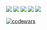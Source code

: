 ![](http://github-profile-summary-cards.vercel.app/api/cards/profile-details?username=nparamonov&theme=default)
![](http://github-profile-summary-cards.vercel.app/api/cards/repos-per-language?username=nparamonov&theme=default)
![](http://github-profile-summary-cards.vercel.app/api/cards/most-commit-language?username=nparamonov&theme=default)
![](http://github-profile-summary-cards.vercel.app/api/cards/stats?username=nparamonov&theme=default)
![](http://github-profile-summary-cards.vercel.app/api/cards/productive-time?username=nparamonov&theme=default&utcOffset=8)

[![codewars](https://www.codewars.com/users/nparamonov/badges/small)](https://www.codewars.com/users/nparamonov) 
